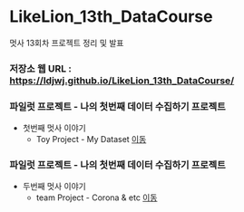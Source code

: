 # LikeLion_13th_DataCourse
멋사 13회차 프로젝트 정리 및 발표

### 저장소 웹 URL : https://ldjwj.github.io/LikeLion_13th_DataCourse/

### 파일럿 프로젝트 - 나의 첫번째 데이터 수집하기 프로젝트
  * 첫번째 멋사 이야기 
    * Toy Project - My Dataset [이동](https://github.com/LDJWJ/LikeLion_13th_DataCourse/tree/main/03_pilot_oneday)


### 파일럿 프로젝트 - 나의 첫번째 데이터 수집하기 프로젝트
  * 두번째 멋사 이야기 
    * team Project - Corona & etc [이동](https://github.com/LDJWJ/LikeLion_13th_DataCourse/tree/main/04_team_project)	

